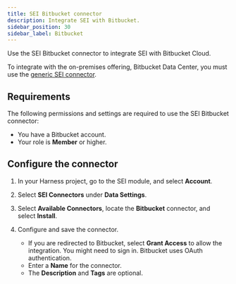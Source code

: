 ```yaml
---
title: SEI Bitbucket connector
description: Integrate SEI with Bitbucket.
sidebar_position: 30
sidebar_label: Bitbucket
---
```


Use the SEI Bitbucket connector to integrate SEI with Bitbucket Cloud.

To integrate with the on-premises offering, Bitbucket Data Center, you must use the [generic SEI connector](./sei-connector-generic.md).

## Requirements

The following permissions and settings are required to use the SEI Bitbucket connector:

* You have a Bitbucket account.
* Your role is **Member** or higher.

## Configure the connector

1. In your Harness project, go to the SEI module, and select **Account**.
2. Select **SEI Connectors** under **Data Settings**.
3. Select **Available Connectors**, locate the **Bitbucket** connector, and select **Install**.
4. Configure and save the connector.

   * If you are redirected to Bitbucket, select **Grant Access** to allow the integration. You might need to sign in. Bitbucket uses OAuth authentication.
   * Enter a **Name** for the connector.
   * The **Description** and **Tags** are optional.
